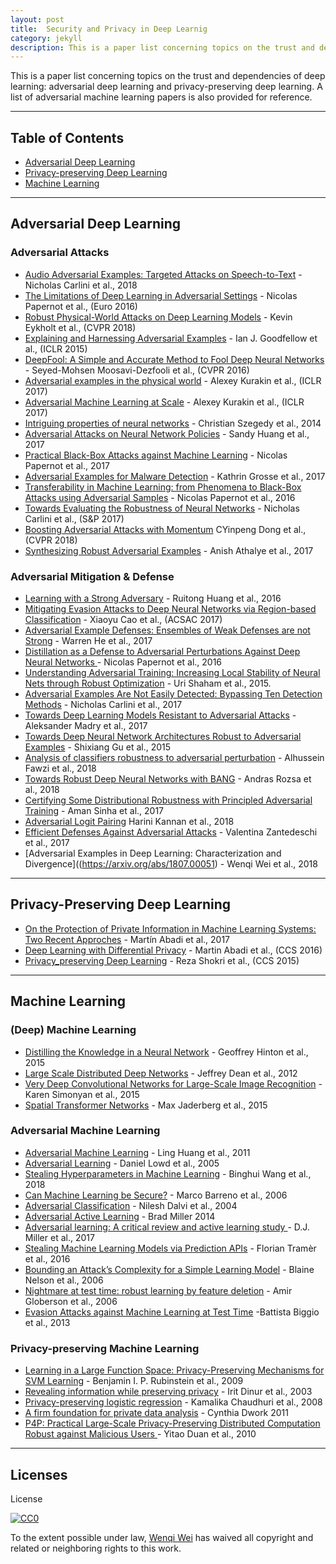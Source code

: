 ```yaml
---
layout: post
title:  Security and Privacy in Deep Learnig
category: jekyll 
description: This is a paper list concerning topics on the trust and dependencies of adversarial deep learning and privacy-preserving deep learning.
---
```


This is a paper list concerning topics on the trust and dependencies of deep learning: adversarial deep learning and privacy-preserving deep learning. A list of adversarial machine learning papers is also provided for reference.

-----------------------

## Table of Contents

 - [Adversarial Deep Learning](#adversarial-deep-learning)
 - [Privacy-preserving Deep Learning](#privacy-preserving-deep-learning)
 - [Machine Learning](#machine-learning)
 
-----------------------

## Adversarial Deep Learning

### Adversarial Attacks
* [Audio Adversarial Examples: Targeted Attacks on Speech-to-Text](https://arxiv.org/abs/1801.01944) - Nicholas Carlini et al., 2018
* [The Limitations of Deep Learning in Adversarial Settings](https://ieeexplore.ieee.org/abstract/document/7467366/) - Nicolas Papernot  et al., (Euro 2016)
* [Robust Physical-World Attacks on Deep Learning Models](https://arxiv.org/abs/1707.08945) - Kevin Eykholt et al., (CVPR 2018)
* [Explaining and Harnessing Adversarial Examples](https://arxiv.org/abs/1412.6572) - Ian J. Goodfellow et al., (ICLR 2015)
* [DeepFool: A Simple and Accurate Method to Fool Deep Neural Networks](https://www.cv-foundation.org/openaccess/content_cvpr_2016/html/Moosavi-Dezfooli_DeepFool_A_Simple_CVPR_2016_paper.html) - Seyed-Mohsen Moosavi-Dezfooli et al., (CVPR 2016)
* [Adversarial examples in the physical world](https://arxiv.org/abs/1607.02533) - Alexey Kurakin et al., (ICLR 2017)
* [Adversarial Machine Learning at Scale](https://arxiv.org/abs/1611.01236) - Alexey Kurakin et al., (ICLR 2017)
* [Intriguing properties of neural networks](https://arxiv.org/abs/1312.6199) - Christian Szegedy et al., 2014
* [Adversarial Attacks on Neural Network Policies](https://arxiv.org/abs/1702.02284) - Sandy Huang et al., 2017
* [Practical Black-Box Attacks against Machine Learning](https://dl.acm.org/citation.cfm?id=3053009) - Nicolas Papernot et al., 2017
* [Adversarial Examples for Malware Detection](https://link.springer.com/chapter/10.1007/978-3-319-66399-9_4) - Kathrin Grosse et al., 2017
* [Transferability in Machine Learning: from Phenomena to Black-Box Attacks using Adversarial Samples](https://arxiv.org/abs/1605.07277) - Nicolas Papernot et al., 2016
* [Towards Evaluating the Robustness of Neural Networks](https://nicholas.carlini.com/papers/2017_sp_nnrobustattacks.pdf) - Nicholas Carlini et al., (S&P 2017)
* [Boosting Adversarial Attacks with Momentum](http://openaccess.thecvf.com/content_cvpr_2018/CameraReady/4098.pdf) CYinpeng Dong et al., (CVPR 2018)
* [Synthesizing Robust Adversarial Examples](https://arxiv.org/abs/1707.07397) - Anish Athalye et al., 2017

### Adversarial Mitigation & Defense

* [Learning with a Strong Adversary](https://arxiv.org/abs/1511.03034) - Ruitong Huang et al., 2016
* [Mitigating Evasion Attacks to Deep Neural Networks via Region-based Classification](https://dl.acm.org/citation.cfm?id=3134606) - 
Xiaoyu Cao et al., (ACSAC 2017)
* [Adversarial Example Defenses: Ensembles of Weak Defenses are not Strong](https://www.usenix.org/system/files/conference/woot17/woot17-paper-he.pdf) - Warren He et al., 2017
* [Distillation as a Defense to Adversarial Perturbations Against Deep Neural Networks ](https://ieeexplore.ieee.org/abstract/document/7546524/) - Nicolas Papernot et al., 2016
* [Understanding Adversarial Training: Increasing Local Stability of Neural Nets through Robust Optimization](https://arxiv.org/abs/1511.05432) - Uri Shaham et al., 2015.
* [Adversarial Examples Are Not Easily Detected: Bypassing Ten Detection Methods](https://dl.acm.org/citation.cfm?id=3140444) - 
Nicholas Carlini et al., 2017
* [Towards Deep Learning Models Resistant to Adversarial Attacks](https://arxiv.org/abs/1706.06083) - Aleksander Madry et al., 2017
* [Towards Deep Neural Network Architectures Robust to Adversarial Examples](https://arxiv.org/abs/1412.5068) - Shixiang Gu et al., 2015
* [Analysis of classifiers robustness to adversarial perturbation](https://link.springer.com/article/10.1007/s10994-017-5663-3) - Alhussein Fawzi et al., 2018
* [Towards Robust Deep Neural Networks with BANG](https://arxiv.org/abs/1612.00138) - Andras Rozsa et al., 2018
* [Certifying Some Distributional Robustness with Principled Adversarial Training](https://arxiv.org/abs/1710.10571) - Aman Sinha et al., 2017
* [Adversarial Logit Pairing](https://arxiv.org/abs/1803.06373) Harini Kannan et al., 2018
* [Efficient Defenses Against Adversarial Attacks](https://dl.acm.org/citation.cfm?id=3140449) - Valentina Zantedeschi et al., 2017
* [Adversarial Examples in Deep Learning:  Characterization and Divergence]((https://arxiv.org/abs/1807.00051) - Wenqi Wei et al., 2018

-----------------------

## Privacy-Preserving Deep Learning

* [On the Protection of Private Information in Machine Learning Systems: Two Recent Approches](https://ieeexplore.ieee.org/abstract/document/8049647/) - Martín Abadi et al., 2017
* [Deep Learning with Differential Privacy](https://dl.acm.org/citation.cfm?id=2978318) - Martin Abadi et al., (CCS 2016)
* [Privacy_preserving Deep Learning](https://dl.acm.org/citation.cfm?id=2813687) - Reza Shokri et al., (CCS 2015)

-----------------------

## Machine Learning

### (Deep) Machine Learning
* [Distilling the Knowledge in a Neural Network](https://arxiv.org/abs/1503.02531) - Geoffrey Hinton et al., 2015
* [Large Scale Distributed Deep Networks](http://papers.nips.cc/paper/4687-large-scale-distributed-deep-networks) - Jeffrey Dean et al., 2012
 * [Very Deep Convolutional Networks for Large-Scale Image Recognition](https://arxiv.org/abs/1409.1556) - Karen Simonyan et al., 2015
 * [Spatial Transformer Networks](http://papers.nips.cc/paper/5854-spatial-transformer-networks) - Max Jaderberg et al., 2015

### Adversarial Machine Learning
* [Adversarial Machine Learning](https://dl.acm.org/citation.cfm?id=2046692) - Ling Huang et al., 2011
* [Adversarial Learning](https://dl.acm.org/citation.cfm?id=1081950) - Daniel Lowd et al., 2005
* [Stealing Hyperparameters in Machine Learning](https://arxiv.org/abs/1802.05351) - Binghui Wang et al., 2018
* [Can Machine Learning be Secure?](https://dl.acm.org/citation.cfm?id=1128824) - Marco Barreno et al., 2006
* [Adversarial Classification](https://dl.acm.org/citation.cfm?id=1014066) - Nilesh Dalvi et al., 2004
* [Adversarial Active Learning](https://dl.acm.org/citation.cfm?id=2666656/) - Brad Miller 2014
* [Adversarial learning: A critical review and active learning study ](https://ieeexplore.ieee.org/abstract/document/8168163/
) - D.J. Miller et al., 2017
* [Stealing	Machine	Learning	Models	via	Prediction	APIs](https://www.usenix.org/system/files/conference/usenixsecurity16/sec16_paper_tramer.pdf) - Florian Tramèr et al., 2016
 * [Bounding an Attack’s Complexity for a Simple Learning Model](https://people.eecs.berkeley.edu/~adj/publications/paper-files/sysml2006-attack.pdf) - Blaine Nelson et al., 2006
  * [Nightmare at test time: robust learning by feature deletion](https://dl.acm.org/citation.cfm?id=1143889) - 
Amir Globerson et al., 2006
 * [Evasion Attacks against Machine Learning at Test Time](https://link.springer.com/chapter/10.1007/978-3-642-40994-3_25) -Battista Biggio et al., 2013

### Privacy-preserving Machine Learning
* [Learning in a Large Function Space: Privacy-Preserving Mechanisms for SVM Learning](https://arxiv.org/abs/0911.5708
) - Benjamin I. P. Rubinstein et al., 2009
* [Revealing information while preserving privacy](https://dl.acm.org/citation.cfm?id=773173) - Irit Dinur et al., 2003
* [Privacy-preserving logistic regression](papers.nips.cc/paper/3486-privacy-preserving-logistic-regression) - Kamalika Chaudhuri et al., 2008
 * [A firm foundation for private data analysis](https://dl.acm.org/citation.cfm?id=1866758) - Cynthia Dwork 2011
 * [P4P: Practical Large-Scale Privacy-Preserving Distributed Computation Robust against Malicious Users
](static.usenix.org/legacy/events/sec10/tech/full_papers/Duan.pdf) - Yitao Duan et al., 2010

-----------------------

## Licenses
License

[![CC0](http://i.creativecommons.org/p/zero/1.0/88x31.png)](http://creativecommons.org/publicdomain/zero/1.0/)

To the extent possible under law, [Wenqi Wei](https://wenqiwei789.github.io/Homepage/) has waived all copyright and related or neighboring rights to this work.

